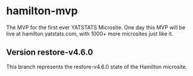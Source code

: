 # hamilton-mvp
The MVP for the first ever YATSTATS Microsite. One day this MVP will be live at hamilton.yatstats.com, with 1000+ more microsites just like it.

## Version restore-v4.6.0
This branch represents the restore-v4.6.0 state of the Hamilton microsite.
